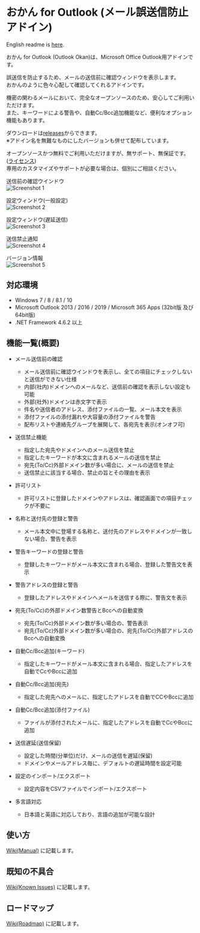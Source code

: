おかん for Outlook (メール誤送信防止アドイン)
========

English readme is [here](https://github.com/t-miyake/OutlookOkan/blob/master/README_en.md).

おかん for Outlook (Outlook Okan)は、Microsoft Office Outlook用アドインです。  

誤送信を防止するため、メールの送信前に確認ウィンドウを表示します。  
おかんのように色々心配して確認してくれるアドインです。  

機密の関わるメールにおいて、完全なオープンソースのため、安心してご利用いただけます。  
また、キーワードによる警告や、自動Cc/Bcc追加機能など、便利なオプション機能もあります。  

ダウンロードは[releases](https://github.com/t-miyake/OutlookOkan/releases)からできます。  
※アドイン名を無難なものにしたバージョンも併せて配布しています。

オープンソースかつ無料でご利用いただけますが、無サポート、無保証です。([ライセンス](https://github.com/t-miyake/OutlookOkan/blob/master/LICENSE))  
専用のカスタマイズやサポートが必要な場合は、個別にご相談ください。  

送信前の確認ウインドウ  
![Screenshot 1](https://github.com/t-miyake/OutlookOkan/blob/master/Screenshots/Screenshot_v2.5.0_01.png)  

設定ウィンドウ(一般設定)  
![Screenshot 2](https://github.com/t-miyake/OutlookOkan/blob/master/Screenshots/Screenshot_v2.5.0_04.png)

設定ウィンドウ(遅延送信)  
![Screenshot 3](https://github.com/t-miyake/OutlookOkan/blob/master/Screenshots/Screenshot_v2.5.0_05.png)

送信禁止通知  
![Screenshot 4](https://github.com/t-miyake/OutlookOkan/blob/master/Screenshots/Screenshot_v2.5.0_03.png)

バージョン情報  
![Screenshot 5](https://github.com/t-miyake/OutlookOkan/blob/master/Screenshots/Screenshot_v2.5.0_02.png)

## 対応環境

- Windows 7 / 8 / 8.1 / 10
- Microsoft Outlook 2013 / 2016 / 2019 / Microsoft 365 Apps (32bit版 及び 64bit版)
- .NET Framework 4.6.2 以上

## 機能一覧(概要)

- メール送信前の確認
  - メール送信前に確認ウインドウを表示し、全ての項目にチェックしないと送信ができない仕様
  - 内部(社内)ドメインへのメールなど、送信前の確認を表示しない設定も可能
  - 外部(社外)ドメインは赤文字で表示
  - 件名や送信者のアドレス、添付ファイルの一覧、メール本文を表示
  - 添付ファイルの添付漏れや大容量の添付ファイルを警告
  - 配布リストや連絡先グループを展開して、各宛先を表示(オンオフ可)

- 送信禁止機能
  - 指定した宛先やドメインへのメール送信を禁止
  - 指定したキーワードが本文に含まれるメールの送信を禁止
  - 宛先(To/Cc)外部ドメイン数が多い場合に、メールの送信を禁止
  - 送信禁止に該当する場合、禁止の旨とその理由を表示

- 許可リスト
  - 許可リストに登録したドメインやアドレスは、確認画面での項目チェックが不要に

- 名称と送付先の登録と警告
  - メール本文中に登場する名称と、送付先のアドレスやドメインが一致しない場合、警告を表示

- 警告キーワードの登録と警告
  - 登録したキーワードがメール本文に含まれる場合、登録した警告文を表示

- 警告アドレスの登録と警告
  - 登録したアドレスやドメインへメールを送信する際に、警告文を表示

- 宛先(To/Cc)の外部ドメイン数警告とBccへの自動変換
  - 宛先(To/Cc)外部ドメイン数が多い場合の、警告表示
  - 宛先(To/Cc)外部ドメイン数が多い場合の、宛先(To/Cc)外部アドレスのBccへの自動変換

- 自動Cc/Bcc追加(キーワード)
  - 指定したキーワードがメール本文に含まれる場合、指定したアドレスを自動でCcやBccに追加

- 自動Cc/Bcc追加(宛先)
  - 指定した宛先へのメールに、指定したアドレスを自動でCCやBccに追加

- 自動Cc/Bcc追加(添付ファイル)
  - ファイルが添付されたメールに、指定したアドレスを自動でCcやBccに追加

- 送信遅延(送信保留)
  - 設定した時間(分単位)だけ、メールの送信を遅延(保留)
  - ドメインやメールアドレス毎に、デフォルトの遅延時間を設定可能

- 設定のインポート/エクスポート
  - 設定内容をCSVファイルでインポート/エクスポート

- 多言語対応
  - 日本語と英語に対応しており、言語の追加が可能な設計

## 使い方

[Wiki(Manual)](https://github.com/t-miyake/OutlookOkan/wiki/Manual) に記載します。

## 既知の不具合

[Wiki(Known Issues)](https://github.com/t-miyake/OutlookOkan/wiki/Known-Issues) に記載します。

## ロードマップ

[Wiki(Roadmap)](https://github.com/t-miyake/OutlookOkan/wiki/Roadmap) に記載します。
